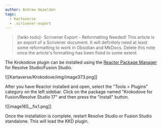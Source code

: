 ```yaml
---
author: Andrew Hazelden
tags:
  - Kartaverse
  - .scrivener-export
---
```




> [!wiki-todo]- Scrivener Export - Reformatting Needed!
> This article is an export of a Scrivener document. It will definitely need at least some reformatting to work in Obsidian and MkDocs. Delete this note once the article's formatting  has been fixed to some extent.

The Krokodove plugin can be installed using the [Reactor Package Manager](https://www.steakunderwater.com/wesuckless/viewtopic.php?f=32&t=3067) for Resolve Studio/Fusion Studio.

![[Kartaverse/Krokodove/img/image373.png]]

After you have Reactor installed and open, select the "Tools \> Plugins" category on the left sidebar. Click on the package named "Krokodove for Fusion/Resolve Studio 17" and then press the "Install" button.

![[image165__fix1.png]]

Once the installation is complete, restart Resolve Studio or Fusion Studio standalone. This will load the KKD plugin.